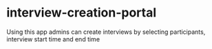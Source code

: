 # interview-creation-portal
Using this app admins can create interviews by selecting participants, interview start time and end time
